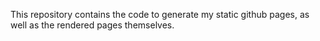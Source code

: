 This repository contains the code to generate my static github pages, as well
as the rendered pages themselves.
